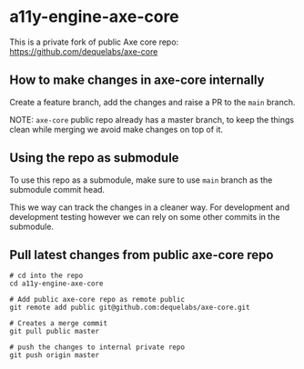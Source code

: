 
# a11y-engine-axe-core
This is a private fork of public Axe core repo: 
https://github.com/dequelabs/axe-core


## How to make changes in axe-core internally
Create a feature branch, add the changes and raise a PR to the `main` branch.

NOTE: `axe-core` public repo already has a master branch, to keep the things clean while merging we avoid make changes on top of it. 


## Using the repo as submodule
To use this repo as a submodule, make sure to use `main` branch as the submodule commit head.

This we way can track the changes in a cleaner way.
For development and development testing however we can rely on some other commits in the submodule.

## Pull latest changes from public axe-core repo

```
# cd into the repo
cd a11y-engine-axe-core 

# Add public axe-core repo as remote public
git remote add public git@github.com:dequelabs/axe-core.git

# Creates a merge commit
git pull public master 

# push the changes to internal private repo
git push origin master
```
